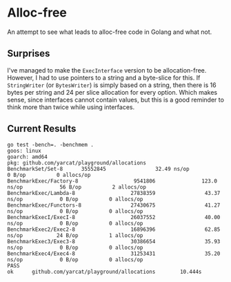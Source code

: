# Alloc-free

An attempt to see what leads to alloc-free code in Golang and what not.

## Surprises

I've managed to make the `ExecInterface` version to be allocation-free. However,
I had to use pointers to a string and a byte-slice for this. If `StringWriter`
(or `BytesWriter`) is simply based on a string, then there is 16 bytes per string
and 24 per slice allocation for every option. Which makes sense, since interfaces
cannot contain values, but this is a good reminder to think more than twice while
using interfaces.

## Current Results

```
go test -bench=. -benchmem .
goos: linux
goarch: amd64
pkg: github.com/yarcat/playground/allocations
BenchmarkSet/Set-8      35552845                32.49 ns/op            0 B/op          0 allocs/op
BenchmarkExec/Factory-8                  9541806               123.0 ns/op            56 B/op          2 allocs/op
BenchmarkExec/Lambda-8                  27838359                43.37 ns/op            0 B/op          0 allocs/op
BenchmarkExec/Functors-8                27430675                41.27 ns/op            0 B/op          0 allocs/op
BenchmarkExecI/ExecI-8                  26037552                40.00 ns/op            0 B/op          0 allocs/op
BenchmarkExec2/Exec2-8                  16896396                62.85 ns/op           24 B/op          1 allocs/op
BenchmarkExec3/Exec3-8                  30386654                35.93 ns/op            0 B/op          0 allocs/op
BenchmarkExec4/Exec4-8                  31253431                35.20 ns/op            0 B/op          0 allocs/op
PASS
ok      github.com/yarcat/playground/allocations        10.444s
```
